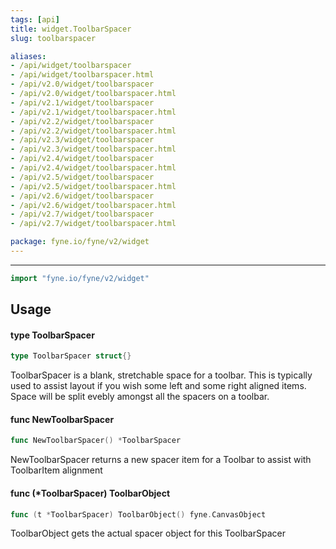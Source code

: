```yaml
---
tags: [api]
title: widget.ToolbarSpacer
slug: toolbarspacer

aliases:
- /api/widget/toolbarspacer
- /api/widget/toolbarspacer.html
- /api/v2.0/widget/toolbarspacer
- /api/v2.0/widget/toolbarspacer.html
- /api/v2.1/widget/toolbarspacer
- /api/v2.1/widget/toolbarspacer.html
- /api/v2.2/widget/toolbarspacer
- /api/v2.2/widget/toolbarspacer.html
- /api/v2.3/widget/toolbarspacer
- /api/v2.3/widget/toolbarspacer.html
- /api/v2.4/widget/toolbarspacer
- /api/v2.4/widget/toolbarspacer.html
- /api/v2.5/widget/toolbarspacer
- /api/v2.5/widget/toolbarspacer.html
- /api/v2.6/widget/toolbarspacer
- /api/v2.6/widget/toolbarspacer.html
- /api/v2.7/widget/toolbarspacer
- /api/v2.7/widget/toolbarspacer.html

package: fyne.io/fyne/v2/widget
---
```



---
```go
import "fyne.io/fyne/v2/widget"
```

## Usage

#### type ToolbarSpacer

```go
type ToolbarSpacer struct{}
```

ToolbarSpacer is a blank, stretchable space for a toolbar. This is typically used to assist layout if you wish some left and some right aligned items. Space will be split evebly amongst all the spacers on a toolbar.

#### func  NewToolbarSpacer

```go
func NewToolbarSpacer() *ToolbarSpacer
```
NewToolbarSpacer returns a new spacer item for a Toolbar to assist with ToolbarItem alignment

#### func (*ToolbarSpacer) ToolbarObject

```go
func (t *ToolbarSpacer) ToolbarObject() fyne.CanvasObject
```
ToolbarObject gets the actual spacer object for this ToolbarSpacer
